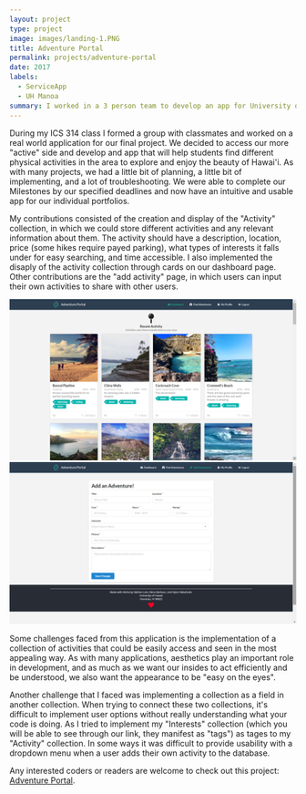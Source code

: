 ```yaml
---
layout: project
type: project
image: images/landing-1.PNG
title: Adventure Portal 
permalink: projects/adventure-portal
date: 2017
labels:
  - ServiceApp
  - UH Manoa
summary: I worked in a 3 person team to develop an app for University of Hawai'i at Manoa students to discover exciting activities around the island of O'ahu to experience the adventures of the 'aina. 
---
```


During my ICS 314 class I formed a group with classmates and worked on a real world application for our final project. We decided to access our more "active" side and develop and app that will help students find different physical activities in the area to explore and enjoy the beauty of Hawai'i. As with many projects, we had a little bit of planning, a little bit of implementing, and a lot of troubleshooting. We were able to complete our Milestones by our specified deadlines and now have an intuitive and usable app for our individual portfolios.

My contributions consisted of the creation and display of the "Activity" collection, in which we could store different activities and any relevant information about them. The activity should have a description, location, price (some hikes require payed parking), what types of interests it falls under for easy searching, and time accessible. I also implemented the disaply of the activity collection through cards on our dashboard page. Other contributions are the "add activity" page, in which users can input their own activities to share with other users.

<img src="../images/Dashboard1.png" alt="Dashboard" style="width: 1024px;"/>
<img src="../images/add-activity.png" alt="Dashboard" style="width: 1024px;"/>

Some challenges faced from this application is the implementation of a collection of activities that could be easily access and seen in the most appealing way. As with many applications, aesthetics play an important role in development, and as much as we want our insides to act efficiently and be understood, we also want the appearance to be "easy on the eyes".
 
 Another challenge that I faced was implementing a collection as a field in another collection. When trying to connect these two collections, it's difficult to implement user options without really understanding what your code is doing. As I tried to implement my "Interests" collection (which you will be able to see through our link, they manifest as "tags") as tages to my "Activity" collection. In some ways it was difficult to provide usability with a dropdown menu when a user adds their own activity to the database.
 
 Any interested coders or readers are welcome to check out this project: 
 [Adventure Portal](https://adventure-portal.github.io/).
